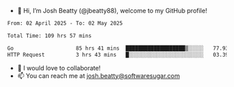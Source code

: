 - 👋 Hi, I’m Josh Beatty (@jbeatty88), welcome to my GitHub profile!

<!--START_SECTION:waka-->

```txt
From: 02 April 2025 - To: 02 May 2025

Total Time: 109 hrs 57 mins

Go                    85 hrs 41 mins  ███████████████████▒░░░░░   77.93 %
HTTP Request          3 hrs 43 mins   █░░░░░░░░░░░░░░░░░░░░░░░░   03.39 %
```

<!--END_SECTION:waka-->

- 💞️ I would love to collaborate!
- 📫 You can reach me at josh.beatty@softwaresugar.com

<!---
jbeatty88/jbeatty88 is a ✨ special ✨ repository because its `README.md` (this file) appears on your GitHub profile.
You can click the Preview link to take a look at your changes.
--->
